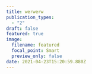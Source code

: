 ```yaml
---
title: werwerw
publication_types:
  - "2"
draft: false
featured: true
image:
  filename: featured
  focal_point: Smart
  preview_only: false
date: 2021-04-23T15:20:59.880Z
---
```

